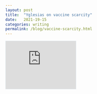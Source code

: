 ```yaml
---
layout: post
title:  "Yglesias on vaccine scarcity"
date:   2021-19-15
categories: writing
permalink: /blog/vaccine-scarcity.html
---
```


<iframe style="border: solid 1px #e4edf2;" src="https://www.stitcher.com/embed/73953/86322642" width="220" height="150" frameborder="0" scrolling="no" />

"The unit cost of these vaccines is not high. It’s maybe too high for the poorest countries on Earth. But a lot of middle-income countries that could easily afford $20 a shot for people just don’t _have_ them, because that number of vaccines doesn’t exist. And Pfizer are not _refusing_ -- they’re selling at a profit; but this is all that they can make. What we don’t have a policy focus on is: _Why_ is it all that they can make, exactly? […]

"I feel like we have not had from the government (and journalists – but really the government) is real feet-to-the-fire 'What’s up here, guys?' stuff. 'Why don’t you do this? Why do you think that the amount that you’re producing now is profitable, but that the investments you would need to make to increase it dramatically wouldn’t be profitable?'

"And I can think of a lot of reasons: whenever you ask this on Twitter, people come up with speculation that makes a certain amount of sense. But I want to hear it from the CEO. And the answer could be 'OK, to increase production we would need to wipe out the entire population of elephants worldwide,' and we’d say, 'Ugh, I don’t know about that.' But it could just be 'Well, we would need to raise the unit cost to $45 a dose, and we don’t want you to yell at us about price gouging,' and then we should think about it and be like, 'Well, raising the unit cost to $45 a dose: Would that be so bad? Maybe we shouldn’t yell at them about price gouging.' Maybe they need more glass to be diverted from something else; they need a federal order saying we’re not going to make any new TVs for some period of time. Who knows?

"But that was wartime mobilisation: you identify actually what are the bottlenecks and then you try to resolve them, instead of just saying, 'Well, we are where we are,' and we have to deal with this scarcity."

**---Matt Yglesias on [The Weeds podcast (episode "Boosters: Worth it or not here they come", from 36:00)](https://player.fm/series/the-weeds/boosters-worth-it-or-not-here-they-come?t=2160)**